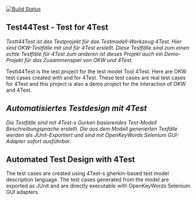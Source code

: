 [![Build Status](https://travis-ci.org/Hrabovszki1023/Test44Test.svg?branch=master)](https://travis-ci.org/Hrabovszki1023/Test44Test)
## Test44Test - Test for 4Test

*Testt44Test ist das Testprojekt für das Testmodell-Werkzeug 4Test. Hier sind OKW-Testfälle mit und für 4Test erstellt.
Diese Testfälle sind zum einen echte Testfälle für 4Test zum anderen ist dieses Projekt auch ein Demo-Projekt für das Zusammenspiel von OKW und 4Test.*

Testt44Test is the test project for the test model Tool 4Test. Here are OKW test cases created with and for 4Test.
These test cases are real test cases for 4Test and this project is also a demo project for the interaction of OKW and 4Test.

## *Automatisiertes Testdesign mit 4Test*

*Die Testfälle sind mit 4Test-s  Gurken basierendes Test-Modell Beschreibungsprache erstellt.
Die aus dem Modell generierten Tesfälle werden als JUnit-Exportiert und sind mit OpenKeyWords Selenium GUI-Adapter sofort ausführbar.*

## Automated Test Design with 4Test
The test cases are created using 4Test-s gherkin-based test model description language.
The test cases generated from the model are exported as JUnit and are directly executable with OpenKeyWords Selenium GUI adapters.  
